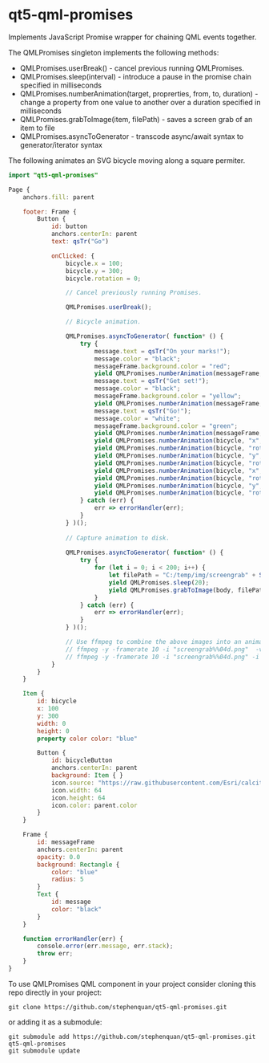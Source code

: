 # qt5-qml-promises

Implements JavaScript Promise wrapper for chaining QML events together.

The QMLPromises singleton implements the following methods:

 - QMLPromises.userBreak() - cancel previous running QMLPromises.
 - QMLPromises.sleep(interval) - introduce a pause in the promise chain specified in milliseconds
 - QMLPromises.numberAnimation(target, proprerties, from, to, duration) - change a property from one value to another over a duration specified in milliseconds
 - QMLPromises.grabToImage(item, filePath) - saves a screen grab of an item to file
 - QMLPromises.asyncToGenerator - transcode async/await syntax to generator/iterator syntax

The following animates an SVG bicycle moving along a square permiter.

```qml
import "qt5-qml-promises"

Page {
    anchors.fill: parent

    footer: Frame {
        Button {
            id: button
            anchors.centerIn: parent
            text: qsTr("Go")

            onClicked: {
                bicycle.x = 100;
                bicycle.y = 300;
                bicycle.rotation = 0;

                // Cancel previously running Promises.

                QMLPromises.userBreak();

                // Bicycle animation.

                QMLPromises.asyncToGenerator( function* () {
                    try {
                        message.text = qsTr("On your marks!");
                        message.color = "black";
                        messageFrame.background.color = "red";
                        yield QMLPromises.numberAnimation(messageFrame, "opacity", 1.0, 0.0, 1000);
                        message.text = qsTr("Get set!");
                        message.color = "black";
                        messageFrame.background.color = "yellow";
                        yield QMLPromises.numberAnimation(messageFrame, "opacity", 1.0, 0.0, 1000);
                        message.text = qsTr("Go!");
                        message.color = "white";
                        messageFrame.background.color = "green";
                        yield QMLPromises.numberAnimation(messageFrame, "opacity", 1.0, 0.0, 1000);
                        yield QMLPromises.numberAnimation(bicycle, "x", 100, 300, 1000);
                        yield QMLPromises.numberAnimation(bicycle, "rotation", 0, -90, 500);
                        yield QMLPromises.numberAnimation(bicycle, "y", 300, 100, 1000);
                        yield QMLPromises.numberAnimation(bicycle, "rotation", -90, -180, 500);
                        yield QMLPromises.numberAnimation(bicycle, "x", 300, 100, 1000);
                        yield QMLPromises.numberAnimation(bicycle, "rotation", 180, 90, 500);
                        yield QMLPromises.numberAnimation(bicycle, "y", 100, 300, 1000);
                        yield QMLPromises.numberAnimation(bicycle, "rotation", 90, 0, 500);
                    } catch (err) {
                        err => errorHandler(err);
                    }
                } )();
                
                // Capture animation to disk.
                
                QMLPromises.asyncToGenerator( function* () {
                    try {
                        for (let i = 0; i < 200; i++) {
                            let filePath = "C:/temp/img/screengrab" + String(i).padStart(4, '0') + ".png";
                            yield QMLPromises.sleep(20);
                            yield QMLPromises.grabToImage(body, filePath);
                        }
                    } catch (err) {
                        err => errorHandler(err);
                    }
                } )();

                // Use ffmpeg to combine the above images into an animated gif
                // ffmpeg -y -framerate 10 -i "screengrab%%04d.png"  -vf fps=10,palettegen pal.png
                // ffmpeg -y -framerate 10 -i "screengrab%%04d.png" -i pal.png -lavfi "fps=10 [x]; [x][1:v] paletteuse" out.gif
            }
        }
    }

    Item {
        id: bicycle
        x: 100
        y: 300
        width: 0
        height: 0
        property color color: "blue"

        Button {
            id: bicycleButton
            anchors.centerIn: parent
            background: Item { }
            icon.source: "https://raw.githubusercontent.com/Esri/calcite-ui-icons/master/icons/biking-32.svg"
            icon.width: 64
            icon.height: 64
            icon.color: parent.color
        }
    }

    Frame {
        id: messageFrame
        anchors.centerIn: parent
        opacity: 0.0
        background: Rectangle {
            color: "blue"
            radius: 5
        }
        Text {
            id: message
            color: "black"
        }
    }

    function errorHandler(err) {
        console.error(err.message, err.stack);
        throw err;
    }
}
```

To use QMLPromises QML component in your project consider cloning this repo directly in your project:

    git clone https://github.com/stephenquan/qt5-qml-promises.git
    
or adding it as a submodule:

    git submodule add https://github.com/stephenquan/qt5-qml-promises.git qt5-qml-promises
    git submodule update
